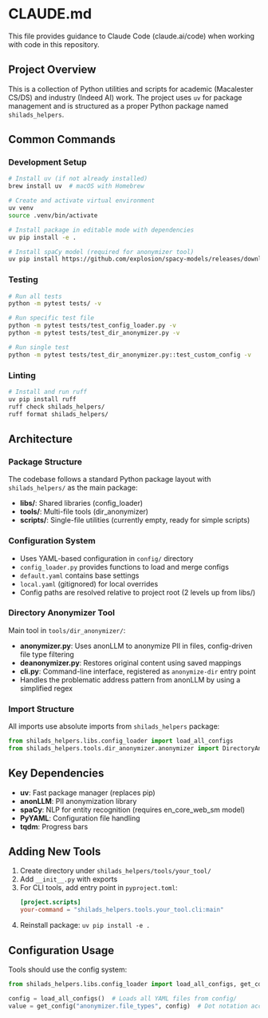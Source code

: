 # CLAUDE.md

This file provides guidance to Claude Code (claude.ai/code) when working with code in this repository.

## Project Overview

This is a collection of Python utilities and scripts for academic (Macalester CS/DS) and industry (Indeed AI) work. The project uses `uv` for package management and is structured as a proper Python package named `shilads_helpers`.

## Common Commands

### Development Setup
```bash
# Install uv (if not already installed)
brew install uv  # macOS with Homebrew

# Create and activate virtual environment
uv venv
source .venv/bin/activate

# Install package in editable mode with dependencies
uv pip install -e .

# Install spaCy model (required for anonymizer tool)
uv pip install https://github.com/explosion/spacy-models/releases/download/en_core_web_sm-3.8.0/en_core_web_sm-3.8.0-py3-none-any.whl
```

### Testing
```bash
# Run all tests
python -m pytest tests/ -v

# Run specific test file
python -m pytest tests/test_config_loader.py -v
python -m pytest tests/test_dir_anonymizer.py -v

# Run single test
python -m pytest tests/test_dir_anonymizer.py::test_custom_config -v
```

### Linting
```bash
# Install and run ruff
uv pip install ruff
ruff check shilads_helpers/
ruff format shilads_helpers/
```

## Architecture

### Package Structure
The codebase follows a standard Python package layout with `shilads_helpers/` as the main package:
- **libs/**: Shared libraries (config_loader)
- **tools/**: Multi-file tools (dir_anonymizer)
- **scripts/**: Single-file utilities (currently empty, ready for simple scripts)

### Configuration System
- Uses YAML-based configuration in `config/` directory
- `config_loader.py` provides functions to load and merge configs
- `default.yaml` contains base settings
- `local.yaml` (gitignored) for local overrides
- Config paths are resolved relative to project root (2 levels up from libs/)

### Directory Anonymizer Tool
Main tool in `tools/dir_anonymizer/`:
- **anonymizer.py**: Uses anonLLM to anonymize PII in files, config-driven file type filtering
- **deanonymizer.py**: Restores original content using saved mappings
- **cli.py**: Command-line interface, registered as `anonymize-dir` entry point
- Handles the problematic address pattern from anonLLM by using a simplified regex

### Import Structure
All imports use absolute imports from `shilads_helpers` package:
```python
from shilads_helpers.libs.config_loader import load_all_configs
from shilads_helpers.tools.dir_anonymizer.anonymizer import DirectoryAnonymizer
```

## Key Dependencies
- **uv**: Fast package manager (replaces pip)
- **anonLLM**: PII anonymization library
- **spaCy**: NLP for entity recognition (requires en_core_web_sm model)
- **PyYAML**: Configuration file handling
- **tqdm**: Progress bars

## Adding New Tools

1. Create directory under `shilads_helpers/tools/your_tool/`
2. Add `__init__.py` with exports
3. For CLI tools, add entry point in `pyproject.toml`:
   ```toml
   [project.scripts]
   your-command = "shilads_helpers.tools.your_tool.cli:main"
   ```
4. Reinstall package: `uv pip install -e .`

## Configuration Usage
Tools should use the config system:
```python
from shilads_helpers.libs.config_loader import load_all_configs, get_config

config = load_all_configs()  # Loads all YAML files from config/
value = get_config("anonymizer.file_types", config)  # Dot notation access
```